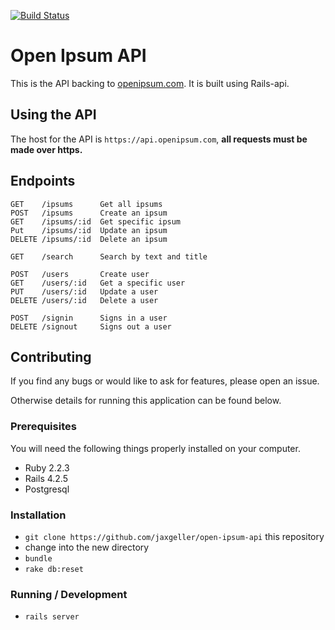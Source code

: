 [![Build Status](https://travis-ci.org/jaxgeller/open-ipsum-api.svg?branch=master)](https://travis-ci.org/jaxgeller/open-ipsum-api)

# Open Ipsum API

This is the API backing to [openipsum.com](https://openipsum.com). It is built using Rails-api.

## Using the API

The host for the API is `https://api.openipsum.com`, __all requests must be made over https.__

## Endpoints

```
GET    /ipsums      Get all ipsums
POST   /ipsums      Create an ipsum
GET    /ipsums/:id  Get specific ipsum
Put    /ipsums/:id  Update an ipsum
DELETE /ipsums/:id  Delete an ipsum

GET    /search      Search by text and title

POST   /users       Create user
GET    /users/:id   Get a specific user
PUT    /users/:id   Update a user
DELETE /users/:id   Delete a user

POST   /signin      Signs in a user
DELETE /signout     Signs out a user
```

## Contributing

If you find any bugs or would like to ask for features, please open an issue.

Otherwise details for running this application can be found below.

### Prerequisites

You will need the following things properly installed on your computer.

* Ruby 2.2.3
* Rails 4.2.5
* Postgresql

### Installation

* `git clone https://github.com/jaxgeller/open-ipsum-api` this repository
* change into the new directory
* `bundle`
* `rake db:reset`

### Running / Development

* `rails server`
